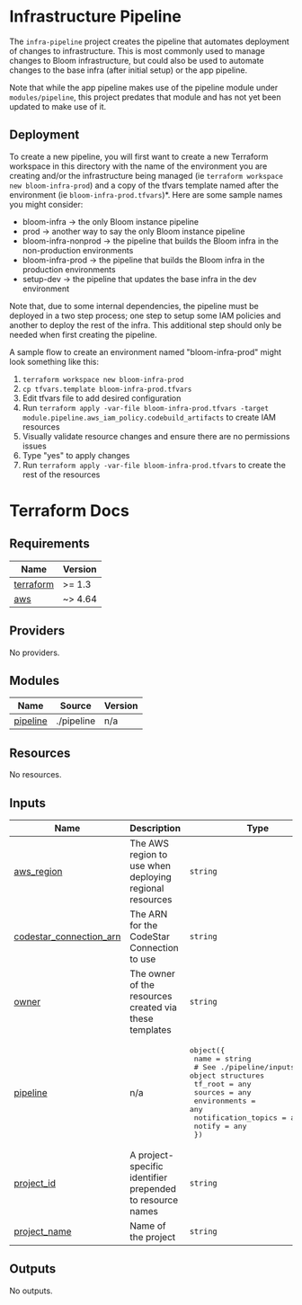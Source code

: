 # Infrastructure Pipeline

The `infra-pipeline` project creates the pipeline that automates deployment of changes to infrastructure. This is most commonly used to manage changes to Bloom infrastructure, but could also be used to automate changes to the base infra (after initial setup) or the app pipeline.

Note that while the app pipeline makes use of the pipeline module under `modules/pipeline`, this project predates that module and has not yet been updated to make use of it.

## Deployment

To create a new pipeline, you will first want to create a new Terraform workspace in this directory with the name of the environment you are creating and/or the infrastructure being managed (ie `terraform workspace new bloom-infra-prod`) and a copy of the tfvars template named after the environment (ie `bloom-infra-prod.tfvars`)\*. Here are some sample names you might consider:

- bloom-infra -> the only Bloom instance pipeline
- prod -> another way to say the only Bloom instance pipeline
- bloom-infra-nonprod -> the pipeline that builds the Bloom infra in the non-production environments
- bloom-infra-prod -> the pipeline that builds the Bloom infra in the production environments
- setup-dev -> the pipeline that updates the base infra in the dev environment

Note that, due to some internal dependencies, the pipeline must be deployed in a two step process; one step to setup some IAM policies and another to deploy the rest of the infra. This additional step should only be needed when first creating the pipeline.

A sample flow to create an environment named "bloom-infra-prod" might look something like this:

1. `terraform workspace new bloom-infra-prod`
2. `cp tfvars.template bloom-infra-prod.tfvars`
3. Edit tfvars file to add desired configuration
4. Run `terraform apply -var-file bloom-infra-prod.tfvars -target module.pipeline.aws_iam_policy.codebuild_artifacts` to create IAM resources
5. Visually validate resource changes and ensure there are no permissions issues
6. Type "yes" to apply changes
7. Run `terraform apply -var-file bloom-infra-prod.tfvars` to create the rest of the resources

# Terraform Docs

<!-- Do not edit below this line! -->
<!-- BEGIN_TF_DOCS -->
## Requirements

| Name | Version |
|------|---------|
| <a name="requirement_terraform"></a> [terraform](#requirement\_terraform) | >= 1.3 |
| <a name="requirement_aws"></a> [aws](#requirement\_aws) | ~> 4.64 |

## Providers

No providers.

## Modules

| Name | Source | Version |
|------|--------|---------|
| <a name="module_pipeline"></a> [pipeline](#module\_pipeline) | ./pipeline | n/a |

## Resources

No resources.

## Inputs

| Name | Description | Type | Default | Required |
|------|-------------|------|---------|:--------:|
| <a name="input_aws_region"></a> [aws\_region](#input\_aws\_region) | The AWS region to use when deploying regional resources | `string` | n/a | yes |
| <a name="input_codestar_connection_arn"></a> [codestar\_connection\_arn](#input\_codestar\_connection\_arn) | The ARN for the CodeStar Connection to use | `string` | n/a | yes |
| <a name="input_owner"></a> [owner](#input\_owner) | The owner of the resources created via these templates | `string` | n/a | yes |
| <a name="input_pipeline"></a> [pipeline](#input\_pipeline) | n/a | <pre>object({<br>    name = string<br>    # See ./pipeline/inputs.tf for object structures<br>    tf_root             = any<br>    sources             = any<br>    environments        = any<br>    notification_topics = any<br>    notify              = any<br>  })</pre> | n/a | yes |
| <a name="input_project_id"></a> [project\_id](#input\_project\_id) | A project-specific identifier prepended to resource names | `string` | n/a | yes |
| <a name="input_project_name"></a> [project\_name](#input\_project\_name) | Name of the project | `string` | n/a | yes |

## Outputs

No outputs.
<!-- END_TF_DOCS -->
